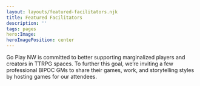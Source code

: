 ```yaml
---
layout: layouts/featured-facilitators.njk
title: Featured Facilitators
description: ''
tags: pages
hero:Image:
heroImagePosition: center
---
```


Go Play NW is committed to better supporting marginalized players and creators in TTRPG spaces. To further this goal, we’re inviting a few professional BIPOC GMs to share their games, work, and storytelling styles by hosting games for our attendees.